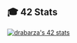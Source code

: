 ## 🎓 42 Stats

[![drabarza's 42 stats](https://badge.mediaplus.ma/darkblue/drabarza)](https://github.com/oakoudad/badge42)
